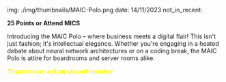 img: ./img/thumbnails/MAIC-Polo.png
date: 14/11/2023
not_in_recent:

**25 Points or Attend MICS**

Introducing the MAIC Polo – where business meets a digital flair! This isn't just fashion; it's intellectual elegance. Whether you're engaging in a heated debate about neural network architectures or on a coding break, the MAIC Polo is attire for boardrooms and server rooms alike.

<span style="color: yellow; font-weight: bold;">To purchase: ask an eboard member</span>